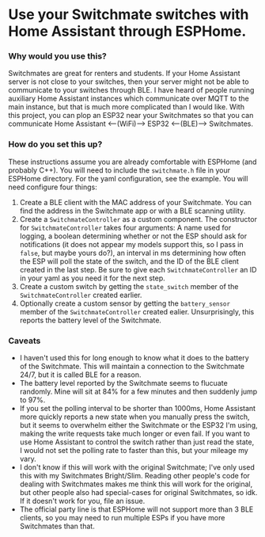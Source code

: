 # Use your Switchmate switches with Home Assistant through ESPHome.

### Why would you use this?

Switchmates are great for renters and students. If your Home Assistant server is not close to your switches, then your server might not be able to communicate to your switches through BLE. I have heard of people running auxiliary Home Assistant instances which communicate over MQTT to the main instance, but that is much more complicated than I would like. With this project, you can plop an ESP32 near your Switchmates so that you can communicate Home Assistant <--(WiFi)--> ESP32 <--(BLE)--> Switchmates.

### How do you set this up?

These instructions assume you are already comfortable with ESPHome (and probably C++). You will need to include the `switchmate.h` file in your ESPHome directory. For the yaml configuration, see the example. You will need configure four things:
1. Create a BLE client with the MAC address of your Switchmate. You can find the address in the Switchmate app or with a BLE scanning utility.
2. Create a `SwitchmateController` as a custom component. The constructor for `SwitchmateController` takes four arguments: A name used for logging, a boolean determining whether or not the ESP should ask for notifications (it does not appear my models support this, so I pass in `false`, but maybe yours do?), an interval in ms determining how often the ESP will poll the state of the switch, and the ID of the BLE client created in the last step. Be sure to give each `SwitchmateController` an ID in your yaml as you need it for the next step.
3. Create a custom switch by getting the `state_switch` member of the `SwitchmateController` created earlier.
4. Optionally create a custom sensor by getting the `battery_sensor` member of the `SwitchmateController` created ealier. Unsurprisingly, this reports the battery level of the Switchmate.

### Caveats

- I haven't used this for long enough to know what it does to the battery of the Switchmate. This will maintain a connection to the Switchmate 24/7, but it is called BLE for a reason.
- The battery level reported by the Switchmate seems to flucuate randomly. Mine will sit at 84% for a few minutes and then suddenly jump to 97%.
- If you set the polling interval to be shorter than 1000ms, Home Assistant more quickly reports a new state when you manually press the switch, but it seems to overwhelm either the Switchmate or the ESP32 I'm using, making the write requests take much longer or even fail. If you want to use Home Assistant to control the switch rather than just read the state, I would not set the polling rate to faster than this, but your mileage my vary.
- I don't know if this will work with the original Switchmate; I've only used this with my Switchmates Bright/Slim. Reading other people's code for dealing with Switchmates makes me think this will work for the original, but other people also had special-cases for original Switchmates, so idk. If it doesn't work for you, file an issue.
- The official party line is that ESPHome will not support more than 3 BLE clients, so you may need to run multiple ESPs if you have more Switchmates than that.

